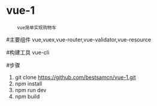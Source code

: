 # vue-1
		vue简单实现购物车

#主要组件
		vue,vuex,vue-router,vue-validator,vue-resource

#构建工具
		vue-cli		

#步骤
1. git clone https://github.com/bestsamcn/vue-1.git
2. npm install
3. npm run dev
4. npm build
